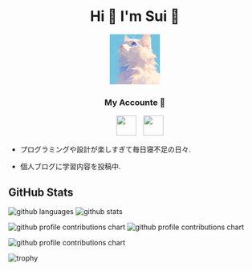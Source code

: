 
<h1 align="center">
  Hi 👋 I'm Sui 🫧
</h1>

<p align="center">
  <img src="./images/demo-avatar.png" alt="sui image" width="100" height="100">
</p>
<p align="center">
<h3 align="center" >
  My Accounte 🔗 
</h3>
 <div align="center"  class="icons-social" style="margin-left: 10px;">
  <a style="margin-left: 10px;"  target="_blank" href="https://x.com/________Sui__">
    <img src="./images/X.jpg" width="40" height="40"></a>
  <a style="margin-left: 10px;"  target="_blank" href="https://sui-o0.notion.site/Code-Snippets-89b3e6f8333c414bba9abb57943d5f84?pvs=4">
    <img src="./images/Notion-logo.svg.png" width="40" height="40"></a>
 </div>
</p>

- プログラミングや設計が楽しすぎて毎日寝不足の日々.

- 個人ブログに学習内容を投稿中.

## GitHub Stats
<p align="left" >
<img alt="github languages" 
src="https://github-readme-stats.vercel.app/api?username=oooo-o0&show_icons=true"/>
<img alt="github stats"
src="https://github-readme-stats.vercel.app/api/top-langs/?username=oooo-o0"/>
</p>

<p align="left">
  <picture>
        <source media="(prefers-color-scheme: dark)"  srcset="output/metrics.base.svg" width="400" />
	<source media="(prefers-color-scheme: light)" srcset="output/metrics.base.svg" width="400" />
	<img alt="github profile contributions chart"    src="https://raw.githubusercontent.com/oooo-o0/oooo-o0/output-3d-contrib/day.svg" />
  </picture>
  <picture>
   	<source media="(prefers-color-scheme: dark)"  srcset="output/details.svg" width="400" />
	<source media="(prefers-color-scheme: light)" srcset="output/details.svg" width="400" />
	<img alt="github profile contributions chart"    src="https://raw.githubusercontent.com/oooo-o0/oooo-o0/output-3d-contrib/day.svg" />
  </picture>
</p>

<p align="left" >
	<picture>
	  <source media="(prefers-color-scheme: dark)"  srcset="profile-3d-contrib/profile-night-rainbow.svg" width="700" />
	  <source media="(prefers-color-scheme: light)" srcset="profile-3d-contrib/profile-season-animate.svg" width="700" />
	  <img alt="github profile contributions chart"    src="https://raw.githubusercontent.com/oooo-o0/oooo-o0/output-3d-contrib/day.svg" />
	</picture>
</p>




![trophy](https://github-profile-trophy.vercel.app/?username=oooo-o0&theme=gruvbox)

<!--
**oooo-o0/oooo-o0** is a ✨ _special_ ✨ repository because its `README.md` (this file) appears on your GitHub profile.

Here are some ideas to get you started:

- 🔭 I’m currently working on ...
- 🌱 I’m currently learning ...
- 👯 I’m looking to collaborate on ...
- 🤔 I’m looking for help with ...
- 💬 Ask me about ...
- 📫 How to reach me: ...
- 😄 Pronouns: ...
- ⚡ Fun fact: ...
-->

